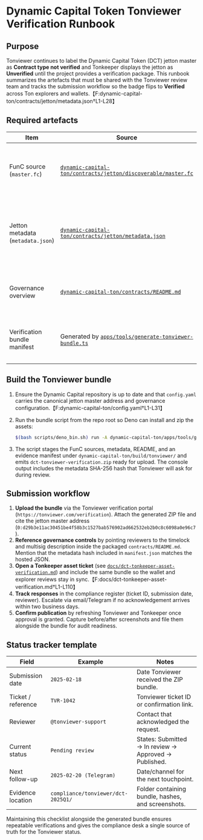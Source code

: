 # Dynamic Capital Token Tonviewer Verification Runbook

## Purpose

Tonviewer continues to label the Dynamic Capital Token (DCT) jetton master as
**Contract type not verified** and Tonkeeper displays the jetton as
**Unverified** until the project provides a verification package. This runbook
summarizes the artefacts that must be shared with the Tonviewer review team and
tracks the submission workflow so the badge flips to **Verified** across Ton
explorers and
wallets.【F:dynamic-capital-ton/contracts/jetton/metadata.json†L1-L28】

## Required artefacts

| Item                              | Source                                                                                                                             | Notes                                                                   |
| --------------------------------- | ---------------------------------------------------------------------------------------------------------------------------------- | ----------------------------------------------------------------------- |
| FunC source (`master.fc`)         | [`dynamic-capital-ton/contracts/jetton/discoverable/master.fc`](../../dynamic-capital-ton/contracts/jetton/discoverable/master.fc) | Matches the on-chain bytecode used by the jetton master.                |
| Jetton metadata (`metadata.json`) | [`dynamic-capital-ton/contracts/jetton/metadata.json`](../../dynamic-capital-ton/contracts/jetton/metadata.json)                   | Must be hosted at the URI embedded in the master contract content cell. |
| Governance overview               | [`dynamic-capital-ton/contracts/README.md`](../../dynamic-capital-ton/contracts/README.md)                                         | Documents multisig ownership and timelock guarantees.                   |
| Verification bundle manifest      | Generated by [`apps/tools/generate-tonviewer-bundle.ts`](../../dynamic-capital-ton/apps/tools/generate-tonviewer-bundle.ts)        | Includes metadata checksum and submission checklist.                    |

## Build the Tonviewer bundle

1. Ensure the Dynamic Capital repository is up to date and that `config.yaml`
   carries the canonical jetton master address and governance
   configuration.【F:dynamic-capital-ton/config.yaml†L1-L31】
2. Run the bundle script from the repo root so Deno can install and zip the
   assets:

   ```bash
   $(bash scripts/deno_bin.sh) run -A dynamic-capital-ton/apps/tools/generate-tonviewer-bundle.ts
   ```

3. The script stages the FunC sources, metadata, README, and an evidence
   manifest under `dynamic-capital-ton/build/tonviewer/` and emits
   `dct-tonviewer-verification.zip` ready for upload. The console output
   includes the metadata SHA-256 hash that Tonviewer will ask for during review.

## Submission workflow

1. **Upload the bundle** via the Tonviewer verification portal
   (`https://tonviewer.com/verification`). Attach the generated ZIP file and
   cite the jetton master address
   (`0:d29b3e11ac30451be4f58b3c1527bab576902ad662532eb2b0c8c6098a0e96c7`).
2. **Reference governance controls** by pointing reviewers to the timelock and
   multisig description inside the packaged `contracts/README.md`. Mention that
   the metadata hash included in `manifest.json` matches the hosted JSON.
3. **Open a Tonkeeper asset ticket** (see
   [`docs/dct-tonkeeper-asset-verification.md`](../dct-tonkeeper-asset-verification.md))
   and include the same bundle so the wallet and explorer reviews stay in
   sync.【F:docs/dct-tonkeeper-asset-verification.md†L1-L110】
4. **Track responses** in the compliance register (ticket ID, submission date,
   reviewer). Escalate via email/Telegram if no acknowledgement arrives within
   two business days.
5. **Confirm publication** by refreshing Tonviewer and Tonkeeper once approval
   is granted. Capture before/after screenshots and file them alongside the
   bundle for audit readiness.

## Status tracker template

| Field              | Example                            | Notes                                                 |
| ------------------ | ---------------------------------- | ----------------------------------------------------- |
| Submission date    | `2025-02-18`                       | Date Tonviewer received the ZIP bundle.               |
| Ticket / reference | `TVR-1042`                         | Tonviewer ticket ID or confirmation link.             |
| Reviewer           | `@tonviewer-support`               | Contact that acknowledged the request.                |
| Current status     | `Pending review`                   | States: Submitted → In review → Approved → Published. |
| Next follow-up     | `2025-02-20 (Telegram)`            | Date/channel for the next touchpoint.                 |
| Evidence location  | `compliance/tonviewer/dct-2025Q1/` | Folder containing bundle, hashes, and screenshots.    |

Maintaining this checklist alongside the generated bundle ensures repeatable
verifications and gives the compliance desk a single source of truth for the
Tonviewer status.
